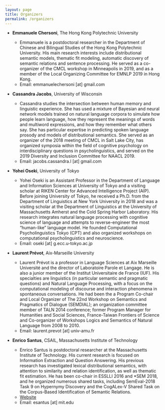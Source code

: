 ```yaml
---
layout: page
title: Organizers
permalink: /organizers
---
```



- <b>Emmanuele Chersoni</b>, The Hong Kong Polytechnic University 
  * Emmanuele is a postdoctoral researcher in the Department of Chinese and Bilingual Studies of the Hong Kong Polytechnic University. His main research interests include distributional semantic models, thematic fit modeling, automatic discovery of semantic relations and sentence processing. He served as a co-organizer of the CMCL workshop in Minneapolis in 2019, and as a member of the Local Organizing Committee for EMNLP 2019 in Hong Kong.
  * Email: emmanuelechersoni [at] gmail.com

- <b>Cassandra Jacobs</b>, University of Wisconsin 
  * Cassandra studies the intersection between human memory and linguistic experience. She has used a mixture of Bayesian and neural network models trained on natural language corpora to simulate how people learn language, how they represent the meanings of words and multiword expressions, and how they remember what others say. She has particular expertise in predicting spoken language prosody and models of distributional semantics. She served as an organizer of the 2018 meeting of CMCL in Salt Lake City, has organized symposia within the field of cognitive psychology on interdisciplinary questions in psycholinguistics, and served on the 2019 Diversity and Inclusion Committee for NAACL 2019.
  * Email: jacobs.cassandra.l [at] gmail.com
  
- <b>Yohei Oseki</b>, University of Tokyo
  * Yohei Oseki is an Assistant Professor in the Department of Language and Information Sciences at University of Tokyo and a visiting scholar at RIKEN Center for Advanced Intelligence Project (AIP). Before joining University of Tokyo, he received a Ph.D. from the Department of Linguistics at New York University in 2018 and was a visiting scholar at the Department of Linguistics at the University of Massachusetts Amherst and the Cold Spring Harbor Laboratory. His research integrates natural language processing with cognitive science of language and attempts to reverse-engineer the most “human-like” language model. He founded Computational Psycholinguistics Tokyo (CPT) and also organized workshops on computational psycholinguistics and neuroscience.
  * Email: oseki [at] g.ecc.u-tokyo.ac.jp

- <b>Laurent Prévot</b>, Aix-Marseille University
  * Laurent Prévot is a professor in Language Sciences at Aix Marseille Université and the director of Laboratoire Parole et Langage. He is also a junior member of the Institut Universitaire de France (IUF). His specialties are linguistics (in particular semantic and pragmatic questions) and Natural Language Processing, with a focus on the computational modeling of discourse and interaction phenomena in spontaneous conversations. He had been the a Program Co-chair and Local Organizer of The 22nd Workshop on Semantics and Pragmatics of Dialogue (SEMDIAL); an organization committee member of TALN 2014 conference; former Program Manager for Humanities and Social Sciences, France-Taiwan Frontiers of Science and Co-organizer of Workshops Logics and Semantics of Natural Language from 2008 to 2010.
  * Email: laurent.prevot [at] univ-amu.fr

- <b>Enrico Santus</b>, CSAIL, Massachusetts Institute of Technology
  * Enrico Santus is postdoctoral researcher at the Massachusetts Institute of Technology. His current research is focused on Information Extraction and Question Answering. His previous research has investigated lexical distributional semantics, with attention to similarity and relation identification, as well as thematic fit estimation. He has been co-chair in ESSLLI 2016 and *SEM 2018, and he organized numerous shared tasks, including SemEval-2018 Task 9 on Hypernymy Discovery and the CogALex-V Shared Task on the Corpus-Based Identification of Semantic Relations.
  * [Website](http://web.mit.edu/esantus/www/)
  * Email: esantus [at] mit.edu

